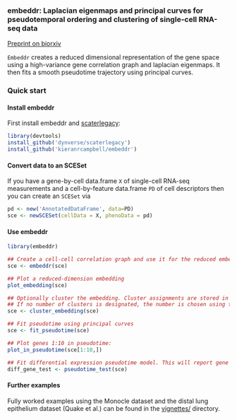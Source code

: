 ### embeddr: Laplacian eigenmaps and principal curves for pseudotemporal ordering and clustering of single-cell RNA-seq data

[Preprint on biorxiv](http://biorxiv.org/content/early/2015/09/18/027219)

`Embeddr` creates a reduced dimensional representation of the gene space using a high-variance gene correlation graph and laplacian eigenmaps. It then fits a smooth pseudotime trajectory using principal curves.

### Quick start

#### Install embeddr

First install embeddr and [scaterlegacy](https://github.com/dynverse/scaterlegacy):
```r
library(devtools)
install_github('dynverse/scaterlegacy')
install_github('kieranrcampbell/embeddr')
```

#### Convert data to an SCESet
If you have a gene-by-cell data.frame `X` of single-cell RNA-seq measurements and a cell-by-feature data.frame `PD` of cell descriptors
then you can create an `SCESet` via
```r
pd <- new('AnnotatedDataFrame', data=PD)
sce <- newSCESet(cellData = X, phenoData = pd)
```

#### Use embeddr
```r
library(embeddr)

## Create a cell-cell correlation graph and use it for the reduced embedding:
sce <- embeddr(sce)

## Plot a reduced-dimension embedding
plot_embedding(sce)

## Optionally cluster the embedding. Cluster assignments are stored in pData(sce)$cluster.
## If no number of clusters is designated, the number is chosen using the BIC from package mclust
sce <- cluster_embedding(sce)

## Fit pseudotime using principal curves
sce <- fit_pseudotime(sce)

## Plot genes 1:10 in pseudotime:
plot_in_pseudotime(sce[1:10,])

## Fit differential expression pseudotime model. This will report gene name, p-val and q-val
diff_gene_test <- pseudotime_test(sce)

```

#### Further examples

Fully worked examples using the Monocle dataset and the distal lung epithelium dataset (Quake et al.) can be found in the [vignettes/](https://github.com/kieranrcampbell/embeddr/tree/master/vignettes) directory.
